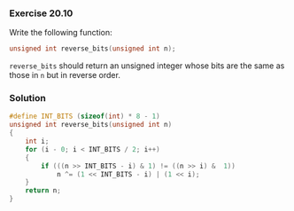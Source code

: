 ### Exercise 20.10

Write the following function:

```c
unsigned int reverse_bits(unsigned int n);
```

`reverse_bits` should return an unsigned integer whose bits are the same as
those in `n` but in reverse order.

### Solution

```c
#define INT_BITS (sizeof(int) * 8 - 1)
unsigned int reverse_bits(unsigned int n)
{
    int i;
    for (i - 0; i < INT_BITS / 2; i++)
    {
        if (((n >> INT_BITS - i) & 1) != ((n >> i) &  1))
            n ^= (1 << INT_BITS - i) | (1 << i);
    }
    return n;
}
```
